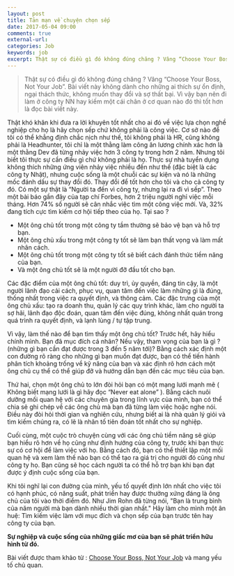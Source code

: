 ```yaml
---
layout: post
title: Tản mạn về chuyện chọn sếp
date: 2017-05-04 09:00
comments: true
external-url: 
categories: Job
keywords: job
excerpt: Thật sự có điều gì đó không đúng chăng ? Vâng “Choose Your Boss, Not Your Job”. Bài viết này không dành cho những ai thích sự ổn định, ngại thách thức, không muốn thay đổi và sợ thất bại. Vì vậy bạn nên đi làm ở công ty NN hay kiếm một cái chân ở cơ quan nào đó thì tốt hơn là đọc bài viết này.
---
```

>Thật sự có điều gì đó không đúng chăng ? Vâng “Choose Your Boss, Not Your Job”. Bài viết này không dành cho những ai thích sự ổn định, ngại thách thức, không muốn thay đổi và sợ thất bại. Vì vậy bạn nên đi làm ở công ty NN hay kiếm một cái chân ở cơ quan nào đó thì tốt hơn là đọc bài viết này.

Thật khó khăn khi đưa ra lời khuyên tốt nhất cho ai đó về việc lựa chọn nghề nghiệp cho họ là hãy chọn sếp chứ không phải là công việc. Cơ sở nào để tôi có thể khẳng định chắc nịch như thế, tôi không phải là HR, cũng không phải là Headhunter, tôi chỉ là một thằng làm công ăn lương chính xác hơn là một thằng Dev đã từng nhảy việc hơn 3 công ty trong hơn 2 năm. Nhưng tôi biết tôi thực sự cần điều gì chứ không phải là họ. Thực sự nhà tuyển dụng không thích những ứng viên nhảy việc nhiều đến như thế (đặc biệt là các công ty  Nhật), nhưng cuộc sống là một chuỗi các sự kiện và nó là những mốc đánh dấu sự thay đổi đó. Thay đổi để tốt hơn cho tôi và cho cả công ty đó.  Có một sự thật là “Người ta đến vì công ty, nhưng lại ra đi vì sếp”.
 Theo một bài báo gần đây của tạp chí Forbes, hơn 2 triệu người nghỉ việc mỗi tháng. Hơn 74% số người sẽ cân nhắc việc tìm một công việc mới. Và, 32% đang tích cực tìm kiếm cơ hội tiếp theo của họ. Tại sao ? 
- Một ông chủ tốt trong một công ty tầm thường sẽ bảo vệ bạn và hỗ trợ bạn.
- Một ông chủ xấu trong một công ty tốt sẽ làm bạn thất vọng và làm mất nhân cách.
- Một ông chủ tốt trong một công ty tốt sẽ biết cách đánh thức tiềm năng của bạn.
- Và một ông chủ tốt sẽ là một người đỡ đầu tốt cho bạn.

Các đặc điểm của một ông chủ tốt: duy trì, ủy quyền, đáng tin cậy, là một người lãnh đạo cải cách, phục vụ, quan tâm đến việc làm những gì là đúng, thống nhất trong việc ra quyết định, và thông cảm.
Các đặc trưng của một ông chủ xấu: tạo ra doanh thu, quản lý các quy trình khác, làm cho người ta sợ hãi, lãnh đạo độc đoán, quan tâm đến việc đúng, không nhất quán trong quá trình ra quyết định, và lạnh lùng / tự tập trung.

Vì vậy, làm thế nào để bạn tìm thấy một ông chủ tốt? Trước hết, hãy hiểu chính mình. Bạn đã  mục đích cá nhân? Nếu vậy, tham vọng của bạn là gì ? (những gì bạn cần đạt được trong 3 đến 5 năm tới)? Bằng cách xác định một con đường rõ ràng cho những gì bạn muốn đạt được, bạn có thể tiến hành phân tích khoảng trống về kỹ năng của bạn và xác định rõ hơn cách một ông chủ cụ thể có thể giúp đỡ và hướng dẫn bạn đến các mục tiêu của bạn.

Thứ hai, chọn một ông chủ to lớn đòi hỏi bạn có một mạng lưới mạnh mẽ ( Không biết mạng lưới là gì hãy đọc “Never eat alone” ). Bằng cách nuôi dưỡng mối quan hệ với các chuyên gia trong lĩnh vực của mình, bạn có thể chia sẻ ghi chép về các ông chủ mà bạn đã từng làm việc hoặc nghe nói. Điều này đòi hỏi thời gian và nghiên cứu, nhưng biết ai là nhà quản lý giỏi và tìm kiếm chúng ra,  có lẽ là nhân tố tiên đoán tốt nhất cho sự nghiệp.

Cuối cùng, một cuộc trò chuyện cùng với các ông chủ tiềm năng sẽ giúp bạn hiểu rõ hơn về họ cũng như định hướng của công ty, trước khi bạn thực sự có cơ hội để làm việc với họ. Bằng cách đó, bạn có thể thiết lập một mối quan hệ và xem làm thế nào bạn có thể tạo ra giá trị cho người đó cũng như công ty họ. Bạn cũng sẽ học cách người ta có thể hỗ trợ bạn khi bạn đạt được ý định cuộc sống của bạn.

Khi tôi nghĩ lại con đường của mình, yếu tố quyết định lớn nhất cho việc tôi có hạnh phúc, có năng suất, phát triển hay được thưởng xứng đáng là ông chủ của tôi vào thời điểm đó. Như Jim Rohn đã từng nói, "Bạn là trung bình của năm người mà bạn dành nhiều thời gian nhất." Hãy làm cho mình một ân huệ: Tìm kiếm việc làm với mục đích và chọn sếp của bạn trước tên hay công ty của bạn.

**Sự nghiệp và cuộc sống của những giấc mơ của bạn sẽ phát triển hữu hình từ đó.**

Bài viết được tham khảo từ : [Choose Your Boss, Not Your Job](http://michaelsseaver.com/careerbusinesscoaching/choose-your-boss-not-your-job/) và mang yếu tố chủ quan. 

